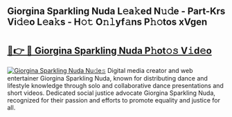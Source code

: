 ## Giorgina Sparkling Nuda L𝚎a𝚔ed N𝚞𝚍e - Part-Krs Vi𝚍𝚎o L𝚎a𝚔s - H𝚘𝚝 O𝚗𝚕yf𝚊ns P𝚑𝚘tos xVgen

# <h2><a href="http://kf7n8v.oniu.top/?m=Giorgina+Sparkling+Nuda">🔗👉 🔴 Giorgina Sparkling Nuda P𝚑ot𝚘𝚜 V𝚒d𝚎o</a></h2>

[![Giorgina Sparkling Nuda Nu𝚍e𝚜](https://i.imgur.com/0qMVB7G.gif)](http://kf7n8v.oniu.top/?m=Giorgina+Sparkling+Nuda)
Digital media creator and web entertainer Giorgina Sparkling Nuda, known for distributing dance and lifestyle knowledge through solo and collaborative dance presentations and short videos. Dedicated social justice advocate Giorgina Sparkling Nuda, recognized for their passion and efforts to promote equality and justice for all.  
